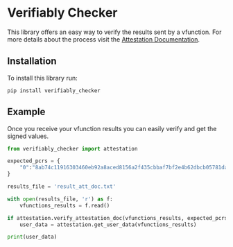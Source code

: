 # Verifiably Checker

This library offers an easy way to verify the results sent by a vfunction. For more details about the process visit the [Attestation Documentation](https://developer.verifiably.com/docs/vfunctions/attestation).

## Installation
To install this library run:

```
pip install verifiably_checker
```

## Example

Once you receive your vfunction results you can easily verify and get the signed values.

``` python
from verifiably_checker import attestation

expected_pcrs = {
    "0":"8ab74c11916303460eb92a8aced8156a2f435cbbaf7bf2e4b62dbcb05781daa3b315f28a333c9e4ff2d36f6b56f241f4"
}

results_file = 'result_att_doc.txt'

with open(results_file, 'r') as f:
    vfunctions_results = f.read()

if attestation.verify_attestation_doc(vfunctions_results, expected_pcrs):
    user_data = attestation.get_user_data(vfunctions_results)

print(user_data)
```

